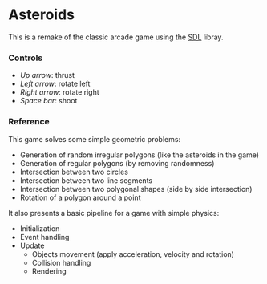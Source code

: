 # Asteroids

This is a remake of the classic arcade game using the
[SDL](https://www.libsdl.org/) libray.

### Controls

- *Up arrow*: thrust
- *Left arrow*: rotate left
- *Right arrow*: rotate right
- *Space bar*: shoot

### Reference
This game solves some simple geometric problems:

- Generation of random irregular polygons (like the asteroids in the game)
- Generation of regular polygons (by removing randomness)
- Intersection between two circles
- Intersection between two line segments
- Intersection between two polygonal shapes (side by side intersection)
- Rotation of a polygon around a point

It also presents a basic pipeline for a game with simple physics:
- Initialization
- Event handling
- Update
    - Objects movement (apply acceleration, velocity and rotation)
    - Collision handling
    - Rendering
